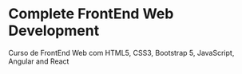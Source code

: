 # Complete FrontEnd Web Development
 Curso de FrontEnd Web com HTML5, CSS3, Bootstrap 5, JavaScript, Angular and React
